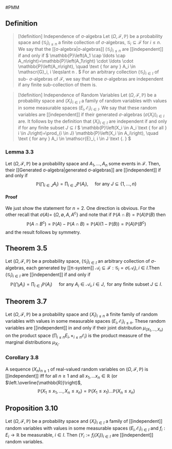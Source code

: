 #PMM 
## Definition
> [!definition] Independence of σ-algebra
> Let $(\Omega, \mathscr{F}, \mathbb{P})$ be a probability space and $\left(\mathscr{G}_i\right)_{i \leqslant n}$ a finite collection of $\sigma$-algebras, $\mathscr{G}_i \subseteq \mathscr{F}$ for $i \leqslant n$. We say that the [[σ-algebra|σ-algebras]] $\left(\mathscr{G}_i\right)_{i \leqslant n}$ are [[independent]] if and only if
> $
> \mathbb{P}\left(A_1 \cap \ldots \cap A_n\right)=\mathbb{P}\left(A_1\right) \cdot \ldots \cdot \mathbb{P}\left(A_n\right), \quad \text { for any } A_i \in \mathscr{G}_i, i \leqslant n .
> $
> For an arbitrary collection $\left(\mathscr{G}_i\right)_{i \in I}$ of sub- $\sigma$-algebras of $\mathscr{F}$, we say that these $\sigma$-algebras are independent if any finite sub-collection of them is.

> [!definition] Independence of Random Variables
> Let $(\Omega, \mathscr{F}, \mathbb{P})$ be a probability space and $\left(X_i\right)_{i \in I}$ a family of random variables with values in some measurable spaces $\left(E_i, \mathscr{E}_i\right)_{i \in I}$. We say that these random variables are [[independent]] if their generated $\sigma$-algebras $\left(\sigma\left(X_i\right)\right)_{i \in I}$ are.
> It follows by the definition that $\left(X_i\right)_{i \in I}$ are independent if and only if for any finite subset $J \subseteq I$
> $
> \mathbb{P}\left(X_i \in A_i \text { for all } i \in J\right)=\prod_{i \in J} \mathbb{P}\left(X_i \in A_i\right), \quad \text { for any } A_i \in \mathscr{E}_i, i \in J \text {. }
> $

### Lemma 3.3
Let $(\Omega, \mathscr{F}, \mathbb{P})$ be a probability space and $A_1, \ldots, A_n$ some events in $\mathscr{F}$. Then, their [[Generated σ-algebra|generated σ-algebras]] are [[independent]] if and only if
$$
\mathbb{P}\left(\bigcap_{i \in J} A_i\right)=\prod_{i \in J} \mathbb{P}\left(A_i\right), \quad \text { for any } J \subseteq\{1, \ldots, n\}
$$
#### Proof
We just show the statement for $n=2$. One direction is obvious. For the other recall that $\sigma(A)=$ $\left\{\Omega, \emptyset, A, A^{\mathrm{c}}\right\}$ and note that if $\mathbb{P}(A \cap B)=\mathbb{P}(A) \mathbb{P}(B)$ then
$$
\mathbb{P}\left(A \cap B^{\mathrm{c}}\right)=\mathbb{P}(A)-\mathbb{P}(A \cap B)=\mathbb{P}(A)(1-\mathbb{P}(B))=\mathbb{P}(A) \mathbb{P}\left(B^{\mathrm{c}}\right)
$$
and the result follows by symmetry.

## Theorem 3.5
Let $(\Omega, \mathscr{F}, \mathbb{P})$ be a probability space, $\left(\mathscr{G}_i\right)_{i \in I}$ an arbitrary collection of $\sigma$-algebras, each generated by [[π-system]] $\mathscr{A}_i \subseteq \mathscr{F}: \mathscr{G}_i=\sigma\left(\mathscr{A}_i\right), i \in I$.Then $\left(\mathscr{G}_i\right)_{i \in I}$ are [[independent]] if and only if
$$
\mathbb{P}\left(\bigcap_i A_i\right)=\prod_{i \in I} \mathbb{P}\left(A_i\right) \quad \text { for any } A_i \in \mathscr{A}_i, i \in J, \text { for any finite subset } J \subseteq I \text {. }
$$

## Theorem 3.7
Let $(\Omega, \mathscr{F}, \mathbb{P})$ be a probability space and $\left(X_i\right)_{i \leqslant n}$ a finite family of random variables with values in some measurable spaces $\left(E_i, \mathscr{E}_i\right)_{i \leqslant n}$. These random variables are [[independent]] in and only if their joint distribution $\mu_{\left(X_1, \ldots, X_n\right)}$ on the product space $\left(\prod_{i \leqslant n} E_i, \times_{i \leqslant n} \mathscr{E}_i\right)$ is the product measure of the marginal distributions $\mu_{X_i}$.

### Corollary 3.8
A sequence $\left(X_n\right)_{n \geqslant 1}$ of real-valued random variables on $(\Omega, \mathscr{F}, \mathbb{P})$ is [[independent]] iff for all $n \geqslant 1$ and all $x_1, \ldots x_n \in \mathbb{R}$ (or $\left.\overline{\mathbb{R}}\right)$,
$$
\mathbb{P}\left(X_1 \leqslant x_1, \ldots, X_n \leqslant x_n\right)=\mathbb{P}\left(X_1 \leqslant x_1\right) \ldots \mathbb{P}\left(X_n \leqslant x_n\right)
$$
## Proposition 3.10
Let $(\Omega, \mathscr{F}, \mathbb{P})$ be a probability space and $\left(X_i\right)_{i \in I}$ a family of [[independent]] random variables with values in some measurable spaces $\left(E_i, \mathscr{E}_i\right)_{i \in I}$ and $f_i: E_i \rightarrow \mathbb{R}$ be measurable, $i \in I$. Then $\left(Y_i:=f_i\left(X_i\right)\right)_{i \in I}$ are [[independent]] random variables.

